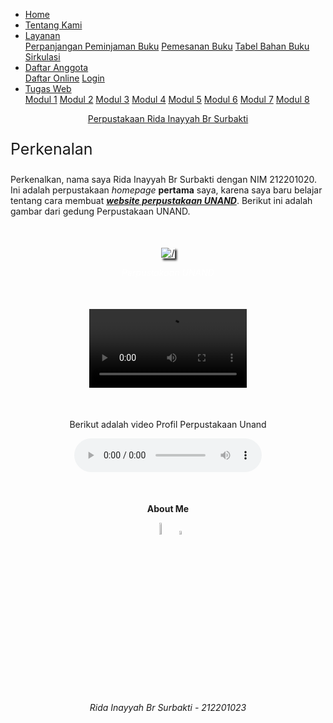 <!DOCTYPE html>
<head>
    <meta charset="UTF-8">
    <meta http-equiv="X-UA-Compatible" content="IE=edge">
    <meta name="viewport" content="width=device-width, initial-scale=1.0">
        <title>Perpustakaan Universitas Sumatera Utara</title>
    <!-- css link -->
    <link rel="stylesheet"> <a href="style.css"></a></link>
</head>

<body>
<style>
    body {
    background-image: url("https://i.postimg.cc/g0cTf4Mx/foto-perpustakaan.webp");
    background-repeat: no-repeat;
    background-size: 100% 100%;
    background-attachment: fixed;
    }

ul {
  list-style-type: none;
  margin: 0;
  padding: 0;
  overflow: hidden;
  background-color: #333;
}

li {
  float: left;
}

li a, .dropbtn {
  display: inline-block;
  color: white;
  text-align: center;
  padding: 14px 16px;
  text-decoration: none;
}

li a:hover, .dropdown:hover .dropbtn {
  background-color: red;
}

li.dropdown {
  display: inline-block;
}

.dropdown-content {
  display: none;
  position: absolute;
  background-color: #f9f9f9;
  min-width: 160px;
  box-shadow: 0px 8px 16px 0px rgba(0,0,0,0.2);
  z-index: 1;
}

.dropdown-content a {
  color: black;
  padding: 12px 16px;
  text-decoration: none;
  display: block;
  text-align: left;
}

.dropdown-content a:hover {background-color: #f1f1f1;}

.dropdown:hover .dropdown-content {
  display: block;
}
</style>

<ul>
  <li><a href="https://ridasurbaktilib.github.io/index.html">Home</a></li>
  <li><a href="https://pustaka.unand.ac.id//">Tentang Kami</a></li>
  <li class="dropdown">
    <a href="javascript:void(0)" class="dropbtn">Layanan</a>
    <div class="dropdown-content">
      <a href="perpanjangan.html">Perpanjangan Peminjaman Buku</a>
      <a href="pemesanan.html">Pemesanan Buku</a>
      <a href="tabelbuku.html">Tabel Bahan Buku</a>
      <a href="#">Sirkulasi</a>
    </div> </li>
     <li class="dropdown">
    <a href="javascript:void(0)" class="dropbtn">Daftar Anggota</a>
    <div class="dropdown-content">
      <a href="https://rida.humandigilib.xyz/index.php?p=daftar_online">Daftar Online</a>
      <a href="https://rida.humandigilib.xyz/index.php?p=member&sec=title_basket">Login</a>
    </div></li>
    <li class="dropdown">
    <a href="javascript:void(0)" class="dropbtn">Tugas Web</a>
    <div class="dropdown-content">
      <a href="modul1.html">Modul 1</a>
      <a href="modul2.html">Modul 2</a>
      <a href="modul3.html">Modul 3</a>
      <a href="modul4.html">Modul 4</a>
      <a href="modul5.html">Modul 5</a>
      <a href="modul6.html">Modul 6</a>
      <a href="modul7.html">Modul 7</a>
      <a href="modul8.html">Modul 8</a>
    </div></li>
</ul>

<p><center><u>Perpustakaan Rida Inayyah Br Surbakti</center></p></u>
<p style="font-size: 25px"><h-2>Perkenalan</h2></p>
<p style="font-size: 23px"><p style="margin-bottom: 50px">Perkenalkan, nama saya Rida Inayyah Br Surbakti dengan NIM 212201020. Ini adalah perpustakaan
<i>homepage</i>
<b>pertama</b> saya, karena saya baru belajar tentang cara membuat <b><i><a href=https://pustaka.unand.ac.id//> website perpustakaan UNAND</a></i></b>.
<h-3>Berikut ini adalah gambar dari gedung Perpustakaan UNAND.</h3>
</p>
<h-4><center><img src="https://th.bing.com/th/id/OIP.NOq5ASfD01yMXZlNIPfEygAAAA?rs=1&pid=ImgDetMain" style="box-shadow: 3px 3px 3px rgba(0,0,0,0.8)" alt=/></h4>
</p>
<p style="margin-bottom: 50px">
    <font color="white"><h-5><i>Perpustakaan UNAND</i></h5></font>
</p>
</left>
<p style="margin-bottom: 50px">
<video controls width="50%">
<source src="image/https://www.youtube.com/watch?v=AtL9-_b-GF4" type="video/mp4"></video></p>
<p><h-6>Berikut adalah video Profil Perpustakaan Unand</h6></p>
<p style="margin-bottom: 50px">
<audio controls>
<source src="image/[GudangLagu456.CC] _thuy - girls like me don’t cry (Lyrics).mp3" alt="audio/mpeg">
</audio>
</p>
<center>
<p style="margin-bottom: 50px"></p>
<p><center><b>About Me</b></p>
<p><a href="https://wa.me/089522640299"><img src="https://logolook.net/wp-content/uploads/2021/06/Whatsapp-Logo.png"  controls width="7%" alt=/></a>
<a href="https://instagram.com/qisschu?igshid=NzZlODBkYWE4Ng=="><img src="https://th.bing.com/th/id/R.03f40b67b63d9c1c1a5a792109bbc699?rik=8HhXk%2b5PP7XurQ&riu=http%3a%2f%2fpngimg.com%2fuploads%2finstagram%2finstagram_PNG10.png&ehk=%2f7%2ftghrL31GFpelB7DZvprao8IZHRvmhi0BpDsEAZgI%3d&risl=&pid=ImgRaw&r=0.png"  controls width="4%" alt=/></a>
</p>
</center>
<footer><center><i>Rida Inayyah Br Surbakti - 212201023</center></footer></i>
</body>
</html>
